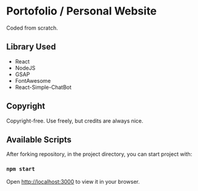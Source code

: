 # Portofolio / Personal Website

Coded from scratch.

## Library Used
- React
- NodeJS
- GSAP
- FontAwesome
- React-Simple-ChatBot

## Copyright
Copyright-free. Use freely, but credits are always nice.

## Available Scripts

After forking repository, in the project directory, you can start project with:

### `npm start`

Open [http://localhost:3000](http://localhost:3000) to view it in your browser.

